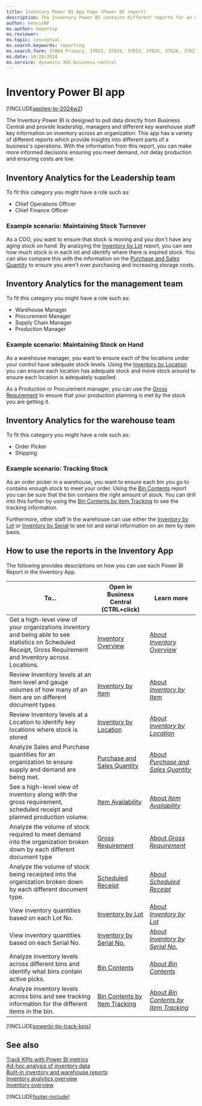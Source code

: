```yaml
---
title: Inventory Power BI App Page (Power BI report)
description: The Inventory Power BI contains different reports for an organizations inventory reporting needs
author: kennieNP
ms.author: kepontop
ms.reviewer: 
ms.topic: conceptual
ms.search.keywords: reporting
ms.search.form: 37064_Primary, 37022, 37024, 37023, 37025, 37026, 37027, 37028, 37029, 37030, 37031, 37032
ms.date: 10/28/2024
ms.service: dynamics-365-business-central
---
```


# Inventory Power BI app

[!INCLUDE[applies-to-2024w2](includes/applies-to-2024w2.md)]

The Inventory Power BI is designed to pull data directly from Business Central and provide leadership, managers and different key warehouse staff key information on inventory across an organization. This app has a variety of different reports which provide insights into different parts of a business's operations. With the information from this report, you can make more informed decisions ensuring you meet demand, not delay production and ensuring costs are low.

## Inventory Analytics for the Leadership team
To fit this category you might have a role such as:
- Chief Operations Officer
- Chief Finance Officer

### Example scenario: Maintaining Stock Turnover
As a COO, you want to ensure that stock is moving and you don't have any aging stock on hand. By analzying the [Inventory by Lot](inventory-powerbi-inventory-by-lot.md) report, you can see how much stock is in each lot and identify where there is expired stock. You can also compare this with the information on the [Purchase and Sales Quantity](inventory-powerbi-purchase-and-sales-qty.md) to ensure you aren't over purchasing and increasing storage costs. 


## Inventory Analytics for the management team
To fit this category you might have a role such as:
- Warehouse Manager
- Procurement Manager
- Supply Chain Manager
- Production Manager

### Example scenario: Maintaining Stock on Hand
As a warehouse manager, you want to ensure each of the locations under your control have adequate stock levels. Using the [Inventory by Location](inventory-powerbi-inventory-by-location.md) you can ensure each location has adequate stock and move stock around to ensure each location is adequately supplied.

As a Production or Procurement manager, you can use the [Gross Requirement](inventory-powerbi-gross-requirement.md) to ensure that your production planning is met by the stock you are getting it. 

## Inventory Analytics for the warehouse team
To fit this category you might have a role such as:
- Order Picker
- Shipping 

### Example scenario: Tracking Stock
As an order picker in a warehouse, you want to ensure each bin you go to contains enough stock to meet your order. Using the [Bin Contents](inventory-powerbi-bin-contents.md) report you can be sure that the bin contains the right amount of stock. You can drill into this further by using the [Bin Contents by Item Tracking](inventory-powerbi-bin-contents-by-item-tracking.md) to see the tracking information.

Furthermore, other staff in the warehouse can use either the [Inventory by Lot](inventory-powerbi-inventory-by-lot.md) or [Inventory by Serial](inventory-powerbi-inventory-by-serial-no.md) to see lot and serial information on an item by item basis.


## How to use the reports in the Inventory App

The following provides descriptions on how you can use each Power BI Report in the Inventory App.

|To... | Open in Business Central (CTRL+click) | Learn more	|
|------|---------------------------------------|----------- |
|Get a high-level view of your organizations inventory and being able to see statistics on Scheduled Receipt, Gross Requirement and Inventory across Locations. | [Inventory Overview](https://businesscentral.dynamics.com?page=37022) | [About *Inventory Overview*](inventory-powerbi-inventory-overview.md)|
|Review Inventory levels at an Item level and gauge volumes of how many of an item are on different document types | [Inventory by Item](https://businesscentral.dynamics.com?page=37024) | [About *Inventory by Item*](inventory-powerbi-inventory-by-item.md)|
|Review Inventory levels at a Location to identify key locations where stock is stored | [Inventory by Location](https://businesscentral.dynamics.com?page=37023) | [About *Inventory by Location*](inventory-powerbi-inventory-by-location.md)|
|Analyze Sales and Purchase quantities for an organization to ensure supply and demand are being met. | [Purchase and Sales Quantity](https://businesscentral.dynamics.com?page=37025) | [About *Purchase and Sales Quantity*](inventory-powerbi-inventory-by-item.md)|
|See a high-level view of inventory along with the gross requirement, scheduled receipt and planned production volume. | [Item Availability](https://businesscentral.dynamics.com?page=37026) | [About *Item Availability*](inventory-powerbi-inventory-by-item.md)|
|Analyze the volume of stock required to meet demand into the organization broken down by each different document type | [Gross Requirement](https://businesscentral.dynamics.com?page=37027) | [About *Gross Requirement*](inventory-powerbi-inventory-by-item.md)|
|Analyze the volume of stock being receipted into the organization broken down by each different document type. | [Scheduled Receipt](https://businesscentral.dynamics.com?page=37028) | [About *Scheduled Receipt*](inventory-powerbi-inventory-by-item.md)|
|View inventory quantities based on each Lot No. | [Inventory by Lot](https://businesscentral.dynamics.com?page=37029) | [About *Inventory by Lot*](inventory-powerbi-inventory-by-item.md)|
|View inventory quantities based on each Serial No. | [Inventory by Serial No.](https://businesscentral.dynamics.com?page=37030) | [About *Inventory by Serial No.*](inventory-powerbi-inventory-by-item.md)|
|Analyze inventory levels across different bins and identify what bins contain active picks. | [Bin Contents](https://businesscentral.dynamics.com?page=37031) | [About *Bin Contents*](inventory-powerbi-inventory-by-item.md)|
|Analyze inventory levels across bins and see tracking information for the different items in the bin. | [Bin Contents by Item Tracking](https://businesscentral.dynamics.com?page=37032) | [About *Bin Contents by Item Tracking*](inventory-powerbi-inventory-by-item.md)|


[!INCLUDE[powerbi-tip-track-kpis](includes/powerbi-tip-track-kpis.md)]

## See also

[Track KPIs with Power BI metrics](track-kpis-with-power-bi-metrics.md)   
[Ad-hoc analysis of inventory data](ad-hoc-analysis-inventory.md)   
[Built-in inventory and warehouse reports](inventory-WMS-reports.md)  
[Inventory analytics overview](inventory-analytics-overview.md)   
[Inventory overview](inventory-manage-inventory.md)  

[!INCLUDE[footer-include](includes/footer-banner.md)]
